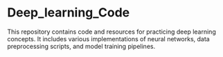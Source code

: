 # Deep_learning_Code

This repository contains code and resources for practicing deep learning concepts. It includes various implementations of neural networks, data preprocessing scripts, and model training pipelines.